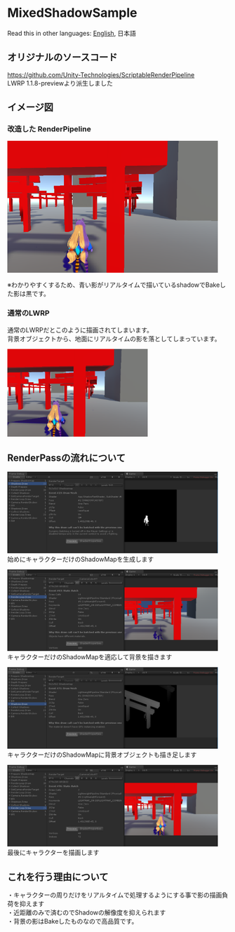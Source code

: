# MixedShadowSample
Read this in other languages: [English](README.ja.md), 日本語 <br />


## オリジナルのソースコード
  https://github.com/Unity-Technologies/ScriptableRenderPipeline <br/>
  LWRP 1.1.8-previewより派生しました

## イメージ図

### 改造した RenderPipeline
<img src="docs/img/MixShadow.png" width="480px">

※わかりやすくするため、青い影がリアルタイムで描いているshadowでBakeした影は黒です。

### 通常のLWRP
通常のLWRPだとこのように描画されてしまいます。<br />
背景オブジェクトから、地面にリアルタイムの影を落としてしまっています。

<img src="docs/img/NG_Pattern1.png" width="320px">



## RenderPassの流れについて

<img src="docs/img/1st_step.png" width="480px" /> <br />
始めにキャラクターだけのShadowMapを生成します

<img src="docs/img/2nd_step.png" width="480px" /> <br />
キャラクターだけのShadowMapを適応して背景を描きます

<img src="docs/img/3rd_step.png" width="480px" /> <br />
キャラクターだけのShadowMapに背景オブジェクトも描き足します

<img src="docs/img/4th_step.png" width="480px" /> <br />
最後にキャラクターを描画します



## これを行う理由について
・キャラクターの周りだけをリアルタイムで処理するようにする事で影の描画負荷を抑えます<br/>
・近距離のみで済むのでShadowの解像度を抑えられます<br/>
・背景の影はBakeしたものなので高品質です。
